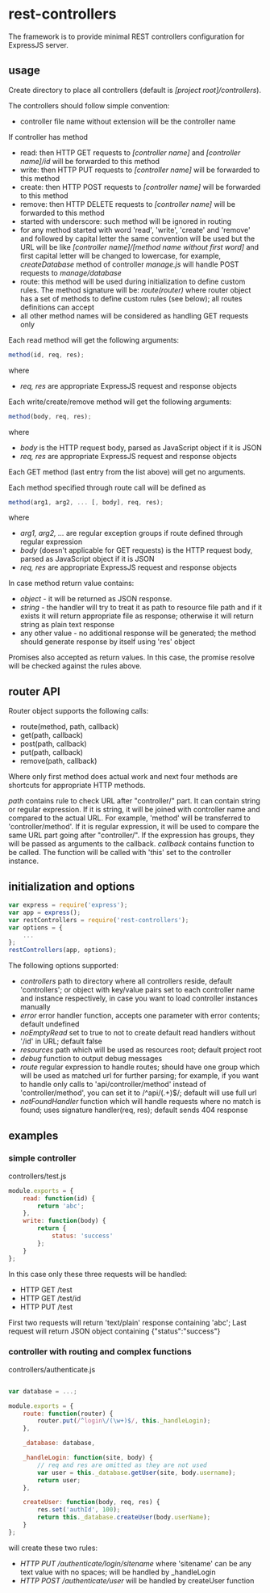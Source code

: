 # rest-controllers

The framework is to provide minimal REST controllers configuration for ExpressJS server.

## usage

Create directory to place all controllers (default is *[project root]/controllers*).

The controllers should follow simple convention:
* controller file name without extension will be the controller name

If controller has method
* read: then HTTP GET requests to *[controller name]* and *[controller name]/id* will be forwarded to this method
* write: then HTTP PUT requests to *[controller name]* will be forwarded to this method
* create: then HTTP POST requests to *[controller name]* will be forwarded to this method
* remove: then HTTP DELETE requests to *[controller name]* will be forwarded to this method
* started with underscore: such method will be ignored in routing
* for any method started with word 'read', 'write', 'create' and 'remove' and followed by capital letter the same convention will be used but the URL will be like *[controller name]/[method name without first word]* and first capital letter will be changed to lowercase, for example, *createDatabase* method of controller *manage.js* will handle POST requests to *manage/database*
* route: this method will be used during initialization to define custom rules. The method signature will be: *route(router)* where router object has a set of methods to define custom rules (see below); all routes definitions can accept
* all other method names will be considered as handling GET requests only

Each read method will get the following arguments:

```javascript
method(id, req, res);
```
where
* *req, res* are appropriate ExpressJS request and response objects

Each write/create/remove method will get the following arguments:

```javascript
method(body, req, res);
```
where
* *body* is the HTTP request body, parsed as JavaScript object if it is JSON
* *req, res* are appropriate ExpressJS request and response objects

Each GET method (last entry from the list above) will get no arguments.

Each method specified through route call will be defined as
```javascript
method(arg1, arg2, ... [, body], req, res);
```
where
* *arg1, arg2, ...* are regular exception groups if route defined through regular expression
* *body* (doesn't applicable for GET requests) is the HTTP request body, parsed as JavaScript object if it is JSON
* *req, res* are appropriate ExpressJS request and response objects

In case method return value contains:
* *object* - it will be returned as JSON response.
* *string* - the handler will try to treat it as path to resource file path and if it exists it will return appropriate file as response; otherwise it will return string as plain text response
* any other value - no additional response will be generated; the method should generate response by itself using 'res' object

Promises also accepted as return values. In this case, the promise resolve will be checked against the rules above.

## router API

Router object supports the following calls:
* route(method, path, callback)
* get(path, callback)
* post(path, callback)
* put(path, callback)
* remove(path, callback)

Where only first method does actual work and next four methods are shortcuts for appropriate HTTP methods.

*path* contains rule to check URL after "controller/" part. It can contain string or regular expression. If it is string, it will be joined with controller name and compared to the actual URL. For example, 'method' will be transferred to 'controller/method'. If it is regular expression, it will be used to compare the same URL part going after "controller/". If the expression has groups, they will be passed as arguments to the callback.
*callback* contains function to be called. The function will be called with 'this' set to the controller instance.

## initialization and options

```javascript
var express = require('express');
var app = express();
var restControllers = require('rest-controllers');
var options = {
    ...
};
restControllers(app, options);
```
The following options supported:
* *controllers* path to directory where all controllers reside, default 'controllers'; or object with key/value pairs set to each controller name and instance respectively, in case you want to load controller instances manually
* *error* error handler function, accepts one parameter with error contents; default undefined
* *noEmptyRead* set to true to not to create default read handlers without '/id' in URL; default false
* *resources* path which will be used as resources root; default project root
* *debug* function to output debug messages
* *route* regular expression to handle routes; should have one group which will be used as matched url for further parsing; for example, if you want to handle only calls to 'api/controller/method' instead of 'controller/method', you can set it to /^api\/(.+)$/; default will use full url
* *notFoundHandler* function which will handle requests where no match is found; uses signature handler(req, res); default sends 404 response

## examples

### simple controller

controllers/test.js
```javascript
module.exports = {
    read: function(id) {
        return 'abc';
    },
    write: function(body) {
        return {
            status: 'success'
        };
    }
};
```
In this case only these three requests will be handled:
* HTTP GET /test
* HTTP GET /test/id
* HTTP PUT /test

First two requests will return 'text/plain' response containing 'abc';
Last request will return JSON object containing {"status":"success"}

### controller with routing and complex functions

controllers/authenticate.js
```javascript

var database = ...;

module.exports = {
    route: function(router) {
        router.put(/^login\/(\w+)$/, this._handleLogin);
    },

    _database: database,

    _handleLogin: function(site, body) {
        // req and res are omitted as they are not used
        var user = this._database.getUser(site, body.username);
        return user;
    },

    createUser: function(body, req, res) {
        res.set('authId', 100);
        return this._database.createUser(body.userName);
    }
};
```
will create these two rules:
* *HTTP PUT /authenticate/login/sitename* where 'sitename' can be any text value with no spaces; will be handled by _handleLogin
* *HTTP POST /authenticate/user* will be handled by createUser function
